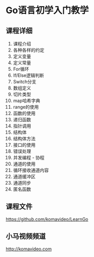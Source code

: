 Go语言初学入门教学
================

## 课程详细

01. 课程介绍
02. 各种各样的约定
03. 定义变量
04. 定义常量
05. For循环
06. If/Else逻辑判断
07. Switch分支
08. 数组定义
09. 切片类型
10. map哈希字典
11. range的使用
12. 函数的使用
13. 递归函数
14. 指针调用
15. 结构体
16. 结构体方法
17. 接口的使用
18. 错误处理
19. 并发编程 - 协程
20. 通道的使用
21. 循环接收通道内容
22. 通道缓冲区
23. 通道同步
24. 匿名函数

## 课程文件

https://github.com/komavideo/LearnGo

## 小马视频频道

http://komavideo.com
